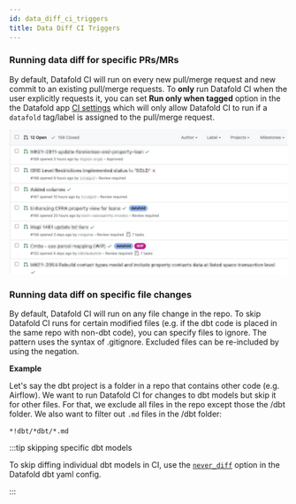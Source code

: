 ```yaml
---
id: data_diff_ci_triggers
title: Data Diff CI Triggers
---
```


### Running data diff for specific PRs/MRs

By default, Datafold CI will run on every new pull/merge request and new commit to an existing pull/merge requests. To **only** run Datafold CI when the user explicitly requests it, you can set **Run only when tagged** option in the the Datafold app [CI settings](https://app.datafold.com/settings/integrations/ci)  which will only allow Datafold CI to run if a `datafold` tag/label is assigned to the pull/merge request.

![](../../../static/img/datafold_label_in_pr.png)

### Running data diff on specific file changes

By default, Datafold CI will run on any file change in the repo. To skip Datafold CI runs for certain modified files (e.g. if the dbt code is placed in the same repo with non-dbt code), you can specify files to ignore. The pattern uses the syntax of .gitignore. Excluded files can be re-included by using the negation.

**Example**

Let's say the dbt project is a folder in a repo that contains other code (e.g. Airflow). We want to run Datafold CI for changes to dbt models but skip it for other files.
For that, we exclude all files in the repo except those the /dbt folder. We also want to filter out `.md` files in the /dbt folder:

```gitignore
*!dbt/*dbt/*.md
```

:::tip skipping specific dbt models

To skip diffing individual dbt models in CI, use the [`never_diff`](deployment_testing/configuration/model-specific_ci_configuration#excluding-models) option in the Datafold dbt yaml config.

:::


<!-- TODO: ### Skipping data diff run for a commit -->
